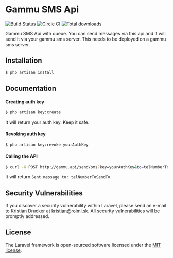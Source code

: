 # Gammu SMS Api

[![Build Status](https://travis-ci.org/kristiandrucker/gammuApi.svg?branch=master)](https://travis-ci.org/kristiandrucker/gammuApi)
[![Circle CI](https://img.shields.io/circleci/project/BrightFlair/PHP.Gt.svg)](https://styleci.io/repos/66146220)
[![Total downloads](https://img.shields.io/github/downloads/kristiandrucker/gammuApi/total.svg)](https://github.com/kristiandrucker/gammuApi)

Gammu SMS Api with queue. You can send messages via this api and it will send it via your gammu sms server. This needs to be deployed on a gammu sms server.

## Installation
``` bash
$ php artisan install
```

## Documentation

#### Creating auth key
``` bash
$ php artisan key:create
```

It will return your auth key. Keep it safe.

#### Revoking auth key
``` bash
$ php artisan key:revoke yourAuthKey
```

#### Calling the API
``` bash
$ curl -X POST http://gammu.api/send/sms?key=yourAuthKey&to=telNumberToSendTo&message=Your message to send to client
```

It will return `Sent message to: telNumberToSendTo`

## Security Vulnerabilities

If you discover a security vulnerability within Laravel, please send an e-mail to Kristian Drucker at kristian@rolmi.sk. All security vulnerabilities will be promptly addressed.

## License

The Laravel framework is open-sourced software licensed under the [MIT license](http://opensource.org/licenses/MIT).
